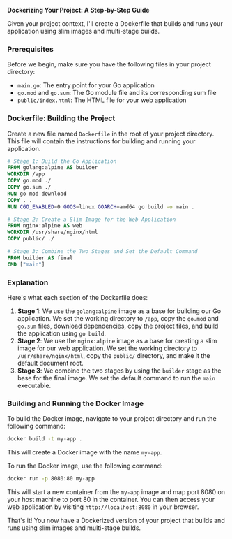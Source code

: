 **Dockerizing Your Project: A Step-by-Step Guide**

Given your project context, I'll create a Dockerfile that builds and runs your application using slim images and multi-stage builds.

### **Prerequisites**

Before we begin, make sure you have the following files in your project directory:

* `main.go`: The entry point for your Go application
* `go.mod` and `go.sum`: The Go module file and its corresponding sum file
* `public/index.html`: The HTML file for your web application

### **Dockerfile: Building the Project**

Create a new file named `Dockerfile` in the root of your project directory. This file will contain the instructions for building and running your application.

```dockerfile
# Stage 1: Build the Go Application
FROM golang:alpine AS builder
WORKDIR /app
COPY go.mod ./
COPY go.sum ./
RUN go mod download
COPY . .
RUN CGO_ENABLED=0 GOOS=linux GOARCH=amd64 go build -o main .

# Stage 2: Create a Slim Image for the Web Application
FROM nginx:alpine AS web
WORKDIR /usr/share/nginx/html
COPY public/ ./

# Stage 3: Combine the Two Stages and Set the Default Command
FROM builder AS final
CMD ["main"]
```

### **Explanation**

Here's what each section of the Dockerfile does:

1. **Stage 1**: We use the `golang:alpine` image as a base for building our Go application. We set the working directory to `/app`, copy the `go.mod` and `go.sum` files, download dependencies, copy the project files, and build the application using `go build`.
2. **Stage 2**: We use the `nginx:alpine` image as a base for creating a slim image for our web application. We set the working directory to `/usr/share/nginx/html`, copy the `public/` directory, and make it the default document root.
3. **Stage 3**: We combine the two stages by using the `builder` stage as the base for the final image. We set the default command to run the `main` executable.

### **Building and Running the Docker Image**

To build the Docker image, navigate to your project directory and run the following command:
```bash
docker build -t my-app .
```

This will create a Docker image with the name `my-app`.

To run the Docker image, use the following command:
```bash
docker run -p 8080:80 my-app
```

This will start a new container from the `my-app` image and map port 8080 on your host machine to port 80 in the container. You can then access your web application by visiting `http://localhost:8080` in your browser.

That's it! You now have a Dockerized version of your project that builds and runs using slim images and multi-stage builds.
